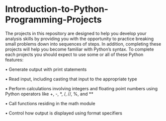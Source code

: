 # Introduction-to-Python-Programming-Projects

The projects in this repository are designed to help you develop your analysis skills by
providing you with the opportunity to practice breaking small problems down into
sequences of steps. In addition, completing these projects will help you become
familiar with Python’s syntax. To complete each projects you should expect to use
some or all of these Python features:

• Generate output with print statements

• Read input, including casting that input to the appropriate type

• Perform calculations involving integers and floating point numbers using Python
operators like +, -, *, /, //, %, and **

• Call functions residing in the math module

• Control how output is displayed using format specifiers

